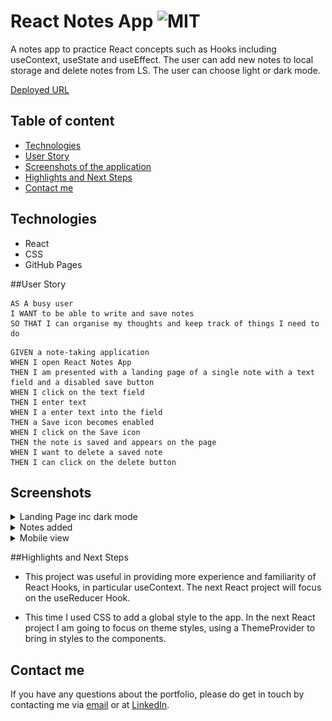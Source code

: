 # React Notes App ![MIT](https://img.shields.io/badge/License-MIT-green)

A notes app to practice React concepts such as Hooks including useContext, useState and useEffect. The user can add new notes to local storage and delete notes from LS. The user can choose light or dark mode.

[Deployed URL]()

## Table of content

- [Technologies](#technologies)
- [User Story](#user-story)
- [Screenshots of the application](#screenshots-of-the-application)
- [Highlights and Next Steps](#highlights-and-next-steps)
- [Contact me](#contact-me)

## Technologies

- React
- CSS
- GitHub Pages

##User Story

```
AS A busy user
I WANT to be able to write and save notes
SO THAT I can organise my thoughts and keep track of things I need to do
```

```
GIVEN a note-taking application
WHEN I open React Notes App
THEN I am presented with a landing page of a single note with a text field and a disabled save button
WHEN I click on the text field
THEN I enter text
WHEN I a enter text into the field
THEN a Save icon becomes enabled
WHEN I click on the Save icon
THEN the note is saved and appears on the page
WHEN I want to delete a saved note
THEN I can click on the delete button
```

## Screenshots

<details>
<summary>Landing Page inc dark mode</summary>

![landing](./src/components/images/addnote.png)
![landing](./src/components/images/darkmode-addnote.png)

</details>

<details>
<summary>Notes added</summary>

![added notes](./src/components/images/notes.png)

![added notes](./src/components/images/darkmode-notes.png)

</details>

<details>
<summary>Mobile view</summary>

![Mobile view](./src/components/images/mobile-notes.png)

![Mobile view](./src/components/images/mobile-darkmode.png)

</details>

##Highlights and Next Steps

- This project was useful in providing more experience and familiarity of React Hooks, in particular useContext. The next React project will focus on the useReducer Hook.

- This time I used CSS to add a global style to the app. In the next React project I am going to focus on theme styles, using a ThemeProvider to bring in styles to the components.

## Contact me

If you have any questions about the portfolio, please do get in touch by contacting me via [email](mailto:nsharmauk711@gmail.com) or at [LinkedIn](https://www.linkedin.com/in/nsharma-uk).
